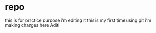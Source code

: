 # repo
this is for practice purpose
i'm editing it
this is my first time using git
i'm making changes here Aditi
